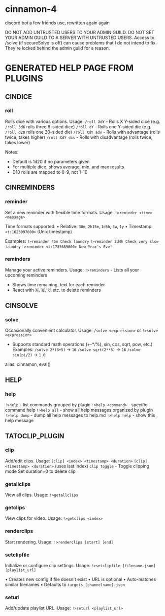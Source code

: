 # cinnamon-4
discord bot a few friends use, rewritten again again

DO NOT ADD UNTRUSTED USERS TO YOUR ADMIN GUILD. DO NOT SET YOUR ADMIN GUILD TO A SERVER WITH UNTRUSTED USERS. Access to /solve (if secureSolve is off) can cause problems that I do not intend to fix. They're locked behind the admin guild for a reason.


# GENERATED HELP PAGE FROM PLUGINS


## CINDICE ##

### roll
Rolls dice with various options. Usage: 
`/roll XdY` - Rolls X Y-sided dice (e.g. `/roll 3d6` rolls three 6-sided dice)
`/roll dY` - Rolls one Y-sided die (e.g. `/roll d20` rolls one 20-sided die)
`/roll XdY adv` - Rolls with advantage (rolls twice, takes higher)
`/roll XdY dis` - Rolls with disadvantage (rolls twice, takes lower)

Notes:
- Default is 1d20 if no parameters given
- For multiple dice, shows average, min, and max results
- D10 rolls are mapped to 0-9, not 1-10



## CINREMINDERS ##

### reminder
Set a new reminder with flexible time formats. Usage:
`!>reminder <time> <message>`

Time formats supported:
• Relative: `30m`, `2h15m`, `1d6h`, `3w`, `1y`
• Timestamp: `<t:1625097600>` (Unix timestamp)

Examples:
`!>reminder 45m Check laundry`
`!>reminder 2d4h Check very slow laundry`
`!>reminder <t:1735689600> New Year's Eve!`

### reminders
Manage your active reminders. Usage:
`!>reminders` - Lists all your upcoming reminders

- Shows time remaining, text for each reminder
- React with 🇦, 🇧, 🇨 etc. to delete reminders



## CINSOLVE ##

### solve
Occasionally convenient calculator. Usage:
`/solve <expression>` or `!>solve <expression>`

- Supports standard math operations (+-*/%), sin, cos, sqrt, pow, etc.)
Examples:
`/solve 2*(3+5)` → `16`
`/solve sqrt(2**8)` → `16`
`/solve sin(pi/2)` → `1.0`

alias: cinnamon, eval(<expression>)


## HELP ##

### help
`!>help` - list commands grouped by plugin
`!>help <command>` - specific command help
`!>help all` - show all help messages organized by plugin
`!>help dump` - dump all help messages to help.md
`!>help help` - show this help message


## TATOCLIP_PLUGIN ##

### clip
Add/edit clips. Usage:
`[clip] <index> <timestamp> <duration>`
`[clip] <timestamp> <duration>` (uses last index)
`clip toggle` - Toggle clipping mode
Set duration=0 to delete clip

### getallclips
View all clips. Usage: `!>getallclips`

### getclips
View clips for video. Usage: `!>getclips <index>`

### renderclips
Start rendering. Usage: `!>renderclips [start] [end]`

### setclipfile
Initialize or configure clip settings. Usage:
`!>setclipfile [filename.json] [playlist_url]`

• Creates new config if file doesn't exist
• URL is optional
• Auto-matches similar filenames
• Defaults to `targets_[channelname].json`

### seturl
Add/update playlist URL. Usage: `!>seturl <playlist_url>`